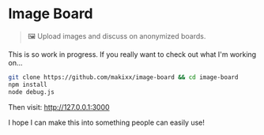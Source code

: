 # Image Board

> 🖼️ Upload images and discuss on anonymized boards.

This is so work in progress. If you really want to check out what I'm working on... 

```bash
git clone https://github.com/makixx/image-board && cd image-board
npm install
node debug.js
```

Then visit: http://127.0.0.1:3000

I hope I can make this into something people can easily use!